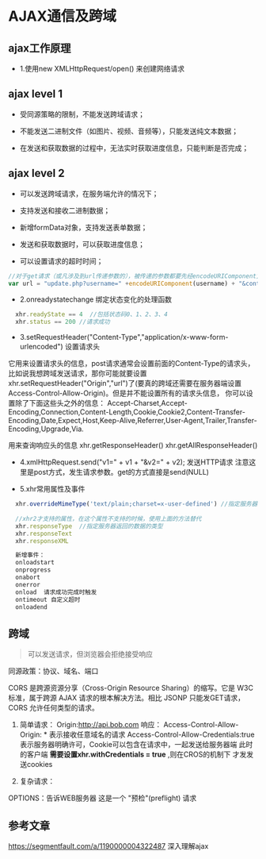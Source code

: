 # AJAX通信及跨域

## ajax工作原理
- 1.使用new XMLHttpRequest/open() 来创建网络请求
## ajax level 1
- 受同源策略的限制，不能发送跨域请求；

- 不能发送二进制文件（如图片、视频、音频等），只能发送纯文本数据；

- 在发送和获取数据的过程中，无法实时获取进度信息，只能判断是否完成；

## ajax level 2
- 可以发送跨域请求，在服务端允许的情况下；

- 支持发送和接收二进制数据；

- 新增formData对象，支持发送表单数据；

- 发送和获取数据时，可以获取进度信息；

- 可以设置请求的超时时间；


```javascript
//对于get请求（或凡涉及到url传递参数的），被传递的参数都要先经encodeURIComponent方法处理.
var url = "update.php?username=" +encodeURIComponent(username) + "&content=" +encodeURIComponent(content)+"&id=1" ;
```
- 2.onreadystatechange 绑定状态变化的处理函数

```javascript
  xhr.readyState == 4  //包括状态码0、1、2、3、4
  xhr.status == 200 //请求成功
```
- 3.setRequestHeader("Content-Type","application/x-www-form-urlencoded") 设置请求头

它用来设置请求头的信息，post请求通常会设置前面的Content-Type的请求头，比如说我想跨域发送请求，那你可能就要设置xhr.setRequestHeader("Origin","url")了(要真的跨域还需要在服务器端设置Access-Control-Allow-Origin)。但是并不能设置所有的请求头信息，
你可以设置除了下面这些头之外的信息：
Accept-Charset,Accept-Encoding,Connection,Content-Length,Cookie,Cookie2,Content-Transfer-Encoding,Date,Expect,Host,Keep-Alive,Referrer,User-Agent,Trailer,Transfer-Encoding,Upgrade,Via.

用来查询响应头的信息
xhr.getResponseHeader()
xhr.getAllResponseHeader()

- 4.xmlHttpRequest.send("v1=" + v1 + "&v2=" + v2); 
  发送HTTP请求 注意这里是post方式，发生请求参数。get的方式直接是send(NULL)

- 5.xhr常用属性及事件
```javascript
  xhr.overrideMimeType('text/plain;charset=x-user-defined') //指定服务器返回的数据的Mime类型
 
  //xhr2才支持的属性，在这个属性不支持的时候，使用上面的方法替代
  xhr.responseType  //指定服务器返回的数据的类型
  xhr.responseText
  xhr.responseXML

  新增事件：
  onloadstart
  onprogress
  onabort
  onerror
  onload  请求成功完成时触发
  ontimeout 自定义超时
  onloadend
```

## 跨域

> 可以发送请求，但浏览器会拒绝接受响应

同源政策：协议、域名、端口

CORS 是跨源资源分享（Cross-Origin Resource Sharing）的缩写。它是 W3C 标准，属于跨源 AJAX 请求的根本解决方法。相比 JSONP 只能发GET请求，CORS 允许任何类型的请求。

1. 简单请求：
Origin:http://api.bob.com
响应：
Access-Control-Allow-Origin: * 表示接收任意域名的请求
Access-Control-Allow-Credentials:true  表示服务器明确许可，Cookie可以包含在请求中，一起发送给服务器端
此时的客户端 **需要设置xhr.withCredentials = true** ,则在CROS的机制下 才发发送cookies

2. 复杂请求：

OPTIONS：告诉WEB服务器 这是一个 "预检"(preflight) 请求

## 参考文章
https://segmentfault.com/a/1190000004322487 深入理解ajax
